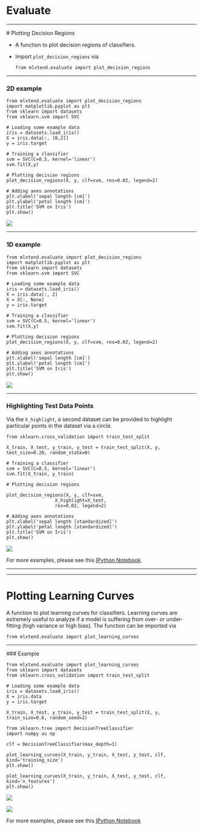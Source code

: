 # Evaluate
<hr>
# Plotting Decision Regions

- A function to plot decision regions of classifiers.  

- Import `plot_decision_regions` via

    `from mlxtend.evaluate import plot_decision_regions`


<hr>

### 2D example


	from mlxtend.evaluate import plot_decision_regions
	import matplotlib.pyplot as plt
	from sklearn import datasets
	from sklearn.svm import SVC

	# Loading some example data
	iris = datasets.load_iris()
	X = iris.data[:, [0,2]]
	y = iris.target

	# Training a classifier
	svm = SVC(C=0.5, kernel='linear')
	svm.fit(X,y)

	# Plotting decision regions
	plot_decision_regions(X, y, clf=svm, res=0.02, legend=2)

	# Adding axes annotations
	plt.xlabel('sepal length [cm]')
	plt.ylabel('petal length [cm]')
	plt.title('SVM on Iris')
	plt.show()
![](https://raw.githubusercontent.com/rasbt/mlxtend/master/images/evaluate_plot_decision_regions_2d.png)

<hr>

### 1D example



	from mlxtend.evaluate import plot_decision_regions
	import matplotlib.pyplot as plt
	from sklearn import datasets
	from sklearn.svm import SVC

	# Loading some example data
	iris = datasets.load_iris()
	X = iris.data[:, 2]
	X = X[:, None]
	y = iris.target

	# Training a classifier
	svm = SVC(C=0.5, kernel='linear')
	svm.fit(X,y)

	# Plotting decision regions
	plot_decision_regions(X, y, clf=svm, res=0.02, legend=2)

	# Adding axes annotations
	plt.xlabel('sepal length [cm]')
	plt.ylabel('petal length [cm]')
	plt.title('SVM on Iris')
	plt.show()
![](https://raw.githubusercontent.com/rasbt/mlxtend/master/images/evaluate_plot_decision_regions_1d.png)


<hr>

### Highlighting Test Data Points


Via the `X_highlight`, a second dataset can be provided to highlight particular points in the dataset via a circle.

	from sklearn.cross_validation import train_test_split

	X_train, X_test, y_train, y_test = train_test_split(X, y, test_size=0.20, random_state=0) 

	# Training a classifier
	svm = SVC(C=0.5, kernel='linear')
	svm.fit(X_train, y_train)

	# Plotting decision regions

	plot_decision_regions(X, y, clf=svm, 
                      X_highlight=X_test, 
                      res=0.02, legend=2)

	# Adding axes annotations
	plt.xlabel('sepal length [standardized]')
	plt.ylabel('petal length [standardized]')
	plt.title('SVM on Iris')
	plt.show()

![](https://raw.githubusercontent.com/rasbt/mlxtend/master/images/evaluate_plot_decision_regions_highlight.png)

For more examples, please see this [IPython Notebook](http://nbviewer.ipython.org/github/rasbt/mlxtend/blob/master/docs/examples/evaluate_decision_regions.ipynb).


<hr>
<hr>

# Plotting Learning Curves
A function to plot learning curves for classifiers. Learning curves are extremely useful to analyze if a model is suffering from over- or under-fitting (high variance or high bias). The function can be imported via

    from mlxtend.evaluate import plot_learning_curves



<hr>
### Example



	from mlxtend.evaluate import plot_learning_curves
	from sklearn import datasets
	from sklearn.cross_validation import train_test_split

	# Loading some example data
	iris = datasets.load_iris()
	X = iris.data
	y = iris.target

	X_train, X_test, y_train, y_test = train_test_split(X, y, train_size=0.6, random_seed=2)

	from sklearn.tree import DecisionTreeClassifier
	import numpy as np

	clf = DecisionTreeClassifier(max_depth=1)

	plot_learning_curves(X_train, y_train, X_test, y_test, clf, kind='training_size')
	plt.show()

	plot_learning_curves(X_train, y_train, X_test, y_test, clf, kind='n_features')
	plt.show()


![](https://raw.githubusercontent.com/rasbt/mlxtend/master/images/evaluate_plot_learning_curves_1.png)

![](https://raw.githubusercontent.com/rasbt/mlxtend/master/images/evaluate_plot_learning_curves_2.png)

For more examples, please see this [IPython Notebook](http://nbviewer.ipython.org/github/rasbt/mlxtend/blob/master/docs/examples/evaluate_plot_learning_curves.ipynb)

